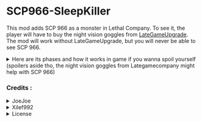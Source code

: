 # SCP966-SleepKiller
This mod adds SCP 966 as a monster in Lethal Company. To see it, the player will have to buy the night vision goggles from [LateGameUpgrade](https://thunderstore.io/c/lethal-company/p/malco/Lategame_Upgrades/). The mod will work without LateGameUpgrade, but you will never be able to see SCP 966.

<details>
  <summary>Here are its phases and how it works in game if you wanna spoil yourself (spoilers aside tho, the night vision goggles from Lategamecompany might help with SCP 966)</summary>
LateGameUpgrade

### Roaming Phase
It will go around until it detects a player. If the player's stamina is above 10, it will go into the Tiering Phase. If the player's stamina is under 10, it will go into the Chasing Phase.

### Tiering Phase
It will follow the player around, using a shrike every 10 seconds that will drain about 20% of the player's stamina. When the player is below 10% stamina, it will go into the Chasing Phase.

### Chasing Phase
When in the Chasing Phase, it will hunt down the player until they are dead or leave the building. Then, it will go back into the Roaming Phase.
</details>

### Credits :
<details>
    <summary>
        JoeJoe
    </summary>
    - Project idea
</details>
<details>
    <summary>
        Xilef992
    </summary>
    - Development
</details>
<details>
<summary>
License
</summary>
MIT License

Copyright (c) 2024 FelixAllard

Permission is hereby granted, free of charge, to any person obtaining a copy
of this software and associated documentation files (the "Software"), to deal
in the Software without restriction, including without limitation the rights
to use, copy, modify, merge, publish, distribute, sublicense, and/or sell
copies of the Software, and to permit persons to whom the Software is
furnished to do so, subject to the following conditions:

The above copyright notice and this permission notice shall be included in all
copies or substantial portions of the Software.

THE SOFTWARE IS PROVIDED "AS IS", WITHOUT WARRANTY OF ANY KIND, EXPRESS OR
IMPLIED, INCLUDING BUT NOT LIMITED TO THE WARRANTIES OF MERCHANTABILITY,
FITNESS FOR A PARTICULAR PURPOSE AND NONINFRINGEMENT. IN NO EVENT SHALL THE
AUTHORS OR COPYRIGHT HOLDERS BE LIABLE FOR ANY CLAIM, DAMAGES OR OTHER
LIABILITY, WHETHER IN AN ACTION OF CONTRACT, TORT OR OTHERWISE, ARISING FROM,
OUT OF OR IN CONNECTION WITH THE SOFTWARE OR THE USE OR OTHER DEALINGS IN THE
SOFTWARE.
</details>


